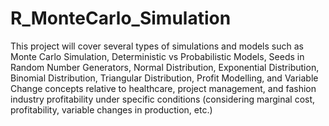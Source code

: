 # R_MonteCarlo_Simulation
This project will cover several types of simulations and models such as Monte Carlo Simulation, Deterministic vs Probabilistic Models, Seeds in Random Number Generators, Normal Distribution, Exponential Distribution, Binomial Distribution, Triangular Distribution, Profit Modelling, and Variable Change concepts relative to healthcare, project management, and fashion industry profitability under specific conditions (considering marginal cost, profitability, variable changes in production, etc.)


